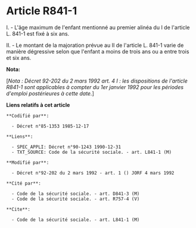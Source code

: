 # Article R841-1

I. - L'âge maximum de l'enfant mentionné au premier alinéa du I de l'article L. 841-1 est fixé à six ans.

II. - Le montant de la majoration prévue au II de l'article L. 841-1 varie de manière dégressive selon que l'enfant a moins
de trois ans ou a entre trois et six ans.

**Nota:**

[*Nota : Décret 92-202 du 2 mars 1992 art. 4 I : les dispositions de l'article R841-1 sont applicables à compter du 1er
janvier 1992 pour les périodes d'emploi postérieures à cette date.*]

**Liens relatifs à cet article**

	**Codifié par**:

	  - Décret n°85-1353 1985-12-17

	**Liens**:

	  - SPEC_APPLI: Décret n°90-1243 1990-12-31
	  - TXT_SOURCE: Code de la sécurité sociale. - art. L841-1 (M)

	**Modifié par**:

	  - Décret n°92-202 du 2 mars 1992 - art. 1 () JORF 4 mars 1992

	**Cité par**:

	  - Code de la sécurité sociale. - art. D841-3 (M)
	  - Code de la sécurité sociale. - art. R757-4 (V)

	**Cite**:

	  - Code de la sécurité sociale. - art. L841-1 (M)
